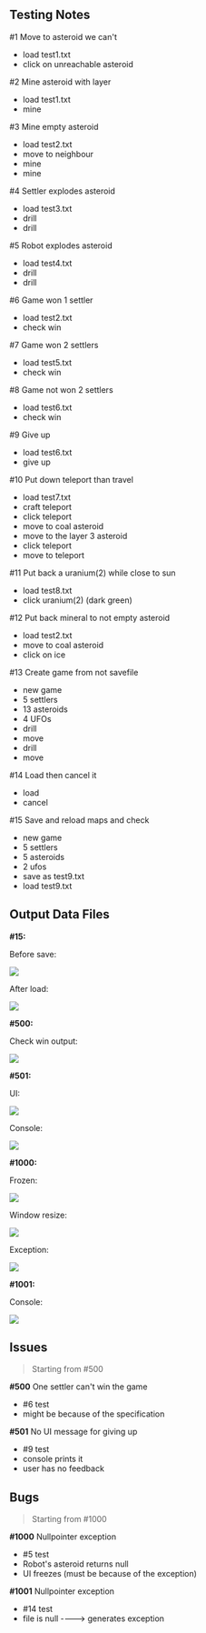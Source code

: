 ## Testing Notes
#1 Move to asteroid we can't
- load test1.txt
- click on unreachable asteroid

#2 Mine asteroid with layer
- load test1.txt
- mine

#3 Mine empty asteroid
- load test2.txt
- move to neighbour
- mine
- mine

#4 Settler explodes asteroid
- load test3.txt
- drill
- drill

#5 Robot explodes asteroid
- load test4.txt
- drill
- drill

#6 Game won 1 settler
- load test2.txt
- check win

#7 Game won 2 settlers
- load test5.txt
- check win

#8 Game not won 2 settlers
- load test6.txt
- check win

#9 Give up
- load test6.txt
- give up

#10 Put down teleport than travel
- load test7.txt
- craft teleport
- click teleport
- move to coal asteroid
- move to the layer 3 asteroid
- click teleport
- move to teleport

#11 Put back a uranium(2) while close to sun
- load test8.txt
- click uranium(2) (dark green)

#12 Put back mineral to not empty asteroid
- load test2.txt
- move to coal asteroid
- click on ice

#13 Create game from not savefile
- new game
- 5 settlers
- 13 asteroids
- 4 UFOs
- drill
- move
- drill
- move

#14 Load then cancel it
- load
- cancel

#15 Save and reload maps and check
- new game
- 5 settlers
- 5 asteroids
- 2 ufos
- save as test9.txt
- load test9.txt

## Output Data Files

**#15:**

Before save:

![](test_15_before.png)

After load:

![](test_15_after.png)

**#500:**

Check win output:

![](issue_500.png)

**#501:**

UI:

![](issue_501_ui.png)

Console:

![](issue_501_console.png)

**#1000:**

Frozen: 

![](bug_1000_frozen.png)

Window resize:

![](bug_1000.png)

Exception:

![](bug_1000_exception.png)

**#1001:**

Console:

![](bug_1001.png)

## Issues
> Starting from #500

**#500** One settler can't win the game
- #6 test
- might be because of the specification

**#501** No UI message for giving up
- #9 test
- console prints it
- user has no feedback

## Bugs
> Starting from #1000

**#1000** Nullpointer exception
- #5 test
- Robot's asteroid returns null
- UI freezes (must be because of the exception) 

**#1001** Nullpointer exception
- #14 test
- file is null ----> generates exception